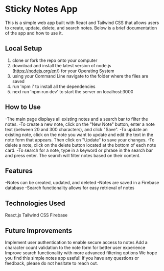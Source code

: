 # Sticky Notes App
This is a simple web app built with React and Tailwind CSS that allows users to create, update, delete, and search notes. Below is a brief documentation of the app and how to use it.

## Local Setup
1. clone or fork the repo onto your computer
2. download and install the latest version of node.js (https://nodejs.org/en/) for your Operating System
3. using your Command Line navigate to the folder where the files are saved
4. run 'npm i' to install all the dependencies
5. next run 'npm run dev' to start the server on localhost:3000

## How to Use
-The main page displays all existing notes and a search bar to filter the notes.
-To create a new note, click on the "New Note" button, enter a note text (between 20 and 300 characters), and click "Save".
-To update an existing note, click on the note you want to update and edit the text in the note form that appears. Then click on "Update" to save your changes.
-To delete a note, click on the delete button located at the bottom of each note card.
-To search for a note, type in a keyword or phrase in the search bar and press enter. The search will filter notes based on their content.
## Features
-Notes can be created, updated, and deleted
-Notes are saved in a Firebase database
-Search functionality allows for easy retrieval of notes
## Technologies Used
React.js
Tailwind CSS
Firebase
## Future Improvements
Implement user authentication to enable secure access to notes
Add a character count validation to the note form for better user experience
Improve search functionality with more advanced filtering options
We hope you find this simple notes app useful! If you have any questions or feedback, please do not hesitate to reach out.
